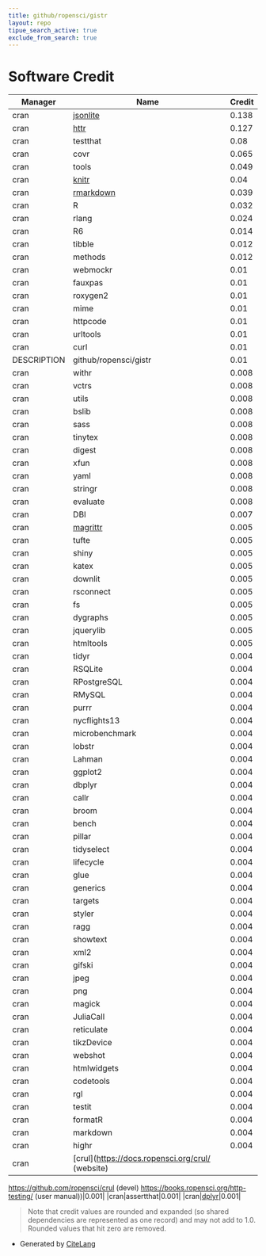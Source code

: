 ```yaml
---
title: github/ropensci/gistr
layout: repo
tipue_search_active: true
exclude_from_search: true
---
```

# Software Credit

|Manager|Name|Credit|
|-------|----|------|
|cran|[jsonlite](https://arxiv.org/abs/1403.2805 (paper))|0.138|
|cran|[httr](https://httr.r-lib.org/)|0.127|
|cran|testthat|0.08|
|cran|covr|0.065|
|cran|tools|0.049|
|cran|[knitr](https://yihui.org/knitr/)|0.04|
|cran|[rmarkdown](https://github.com/rstudio/rmarkdown)|0.039|
|cran|R|0.032|
|cran|rlang|0.024|
|cran|R6|0.014|
|cran|tibble|0.012|
|cran|methods|0.012|
|cran|webmockr|0.01|
|cran|fauxpas|0.01|
|cran|roxygen2|0.01|
|cran|mime|0.01|
|cran|httpcode|0.01|
|cran|urltools|0.01|
|cran|curl|0.01|
|DESCRIPTION|github/ropensci/gistr|0.01|
|cran|withr|0.008|
|cran|vctrs|0.008|
|cran|utils|0.008|
|cran|bslib|0.008|
|cran|sass|0.008|
|cran|tinytex|0.008|
|cran|digest|0.008|
|cran|xfun|0.008|
|cran|yaml|0.008|
|cran|stringr|0.008|
|cran|evaluate|0.008|
|cran|DBI|0.007|
|cran|[magrittr](https://magrittr.tidyverse.org)|0.005|
|cran|tufte|0.005|
|cran|shiny|0.005|
|cran|katex|0.005|
|cran|downlit|0.005|
|cran|rsconnect|0.005|
|cran|fs|0.005|
|cran|dygraphs|0.005|
|cran|jquerylib|0.005|
|cran|htmltools|0.005|
|cran|tidyr|0.004|
|cran|RSQLite|0.004|
|cran|RPostgreSQL|0.004|
|cran|RMySQL|0.004|
|cran|purrr|0.004|
|cran|nycflights13|0.004|
|cran|microbenchmark|0.004|
|cran|lobstr|0.004|
|cran|Lahman|0.004|
|cran|ggplot2|0.004|
|cran|dbplyr|0.004|
|cran|callr|0.004|
|cran|broom|0.004|
|cran|bench|0.004|
|cran|pillar|0.004|
|cran|tidyselect|0.004|
|cran|lifecycle|0.004|
|cran|glue|0.004|
|cran|generics|0.004|
|cran|targets|0.004|
|cran|styler|0.004|
|cran|ragg|0.004|
|cran|showtext|0.004|
|cran|xml2|0.004|
|cran|gifski|0.004|
|cran|jpeg|0.004|
|cran|png|0.004|
|cran|magick|0.004|
|cran|JuliaCall|0.004|
|cran|reticulate|0.004|
|cran|tikzDevice|0.004|
|cran|webshot|0.004|
|cran|htmlwidgets|0.004|
|cran|codetools|0.004|
|cran|rgl|0.004|
|cran|testit|0.004|
|cran|formatR|0.004|
|cran|markdown|0.004|
|cran|highr|0.004|
|cran|[crul](https://docs.ropensci.org/crul/ (website)
https://github.com/ropensci/crul (devel)
https://books.ropensci.org/http-testing/ (user manual))|0.001|
|cran|assertthat|0.001|
|cran|[dplyr](https://dplyr.tidyverse.org)|0.001|


> Note that credit values are rounded and expanded (so shared dependencies are represented as one record) and may not add to 1.0. Rounded values that hit zero are removed.


- Generated by [CiteLang](https://github.com/vsoch/citelang)

